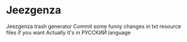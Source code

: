 # Jeezgenza

Jeezgenza trash generator
Commit some funny changes in txt resource files if you want
Actually it's in РУССКИЙ language
